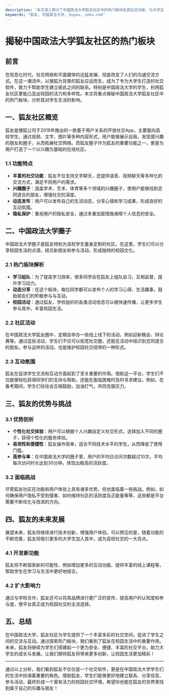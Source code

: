 ```yaml
---
description: "本文深入探讨了中国政法大学狐友社区中的热门板块及其社交功能，为大学生提供丰富的校园生活交流平台。"
keywords: "狐友, 中国政法大学, huyou, sohu.com"
---
```

# 揭秘中国政法大学狐友社区的热门板块

## 前言

在信息化时代，社交网络和平面媒体的迅猛发展，彻底改变了人们的沟通交流方式。在这一潮流中，以搜狐为背景的狐友应运而生，成为了专为大学生打造的社交软件，致力于帮助学生建立彼此之间的联系。特别是中国政法大学的学生，利用狐友社区更能凸显出校园的活力和多样性。本文将重点揭秘中国政法大学狐友社区中的热门板块，分析其对学生生活的影响。

## 一、狐友社区概览

狐友是搜狐公司于2018年推出的一款基于用户关系的开放社交App，主要面向高校学生。通过视频、文字、图片等多种内容形式，用户能够展示自我，发现感兴趣的朋友和圈子，从而拓展社交网络。而狐友圈子作为狐友的重要功能之一，更是为用户打造了一个以兴趣为基础的在线社区。

### 1.1 功能特点

- **丰富的社交功能**：狐友不仅支持文字聊天，还提供语音、视频聊天等多样化的交流方式，满足不同用户的需求。
- **兴趣圈子**：涵盖学术、艺术、体育等多个领域的兴趣圈子，使用户能够找到志同道合的朋友，增强社交的深度。
- **动态发布**：用户可以发布自己的生活动态，分享心情和学习成果，形成良好的互动氛围。
- **隐私保护**：重视用户的隐私安全，通过多重加密措施保障个人信息的安全。

## 二、中国政法大学圈子

中国政法大学圈子是狐友特别为该校学生量身定制的社区。在这里，学生们可以分享校园生活的点滴，结交新朋友和参与活动，形成独特的校园文化。

### 2.1 热门板块解析

- **学习组队**：为了提高学习效率，很多同学会在狐友上组队自习，互相监督，提升学习动力。
- **动态分享**：在这个板块，每位同学都可以发布个人的学习心得、生活趣事，鼓励朋友们的积极参与与互动。
- **校园活动**：通过狐友，学校组织的各类活动信息可以被快速传播，让更多学生参与其中，丰富校园生活。

### 2.2 社区活动

在中国政法大学狐友圈中，定期会举办一些线上线下的活动，例如迎新晚会、辩论赛等。通过这些活动，学生们不仅可以拓宽社交圈，还能在活动中结识到志同道合的朋友。参与这样的活动，也是维护校园社交纽带的一种形式。

### 2.3 互动氛围

狐友在促进学生交流和互动方面起到了至关重要的作用。借助这一平台，学生们不仅能够轻松获得同学们的支持与帮助，还能在面临困难时及时寻求建议。例如，在备考期间，学生们往往会互相鼓励，加油打气，共同克服压力。

## 三、狐友的优势与挑战

### 3.1 优势剖析

- **个性化社交体验**：用户可以根据个人兴趣自定义社交形式，选择加入不同的圈子，获得个性化的服务体验。
- **易用性和便捷性**：狐友操作简单，适合不同技术水平的学生，从而降低了使用门槛。
- **高参与率**：在中国政法大学的圈子里，用户的平均日访问次数超过10次，平均每次访问时长达到30分钟，体现出极高的活跃度。

### 3.2 面临挑战

尽管狐友社区在功能和用户体验上具有诸多优势，但也面临着一些挑战。例如，如何确保用户隐私不受到侵害、如何维持社区的活跃度及正能量等等，这些都是平台需要不断优化与改进的方向。

## 四、狐友的未来发展

展望未来，狐友将继续进行技术创新，增强用户体验。可以预见的是，随着功能的不断完善，狐友将吸引更多的大学生加入其中，成为高校社交的一大亮点。

### 4.1 开发新功能

狐友将不断探索新的可能性，例如增加更多的互动功能、提供丰富的线上课程等，帮助学生在学习与生活中更好地结合。

### 4.2 扩大影响力

通过与学校合作，狐友还可以将其品牌进行更广泛的宣传，提高用户的认知度和参与度，使平台真正成为校园社交的主流选择。

## 五、总结

在中国政法大学，狐友社区为学生提供了一个丰富多彩的社交空间，促进了学生之间的交流与互动。通过探索热门板块，我们看到了狐友在校园生活中的重要作用。未来，狐友将继续为学生们搭建起一个更为安全、便捷、丰富的社交平台，助力大学生的成长与发展。让我们期待狐友将带来更多创新，让校园生活更加精彩！

---

通过以上分析，我们看到狐友不仅仅是一个社交软件，更是在中国政法大学学生们的生活中扮演着重要的角色。借助狐友，学生们能够更好地建立联系、分享信息、参与活动，最终形成一个富有活力的校园社交环境。希望你也能在狐友的世界里找到属于自己的乐趣与朋友！
